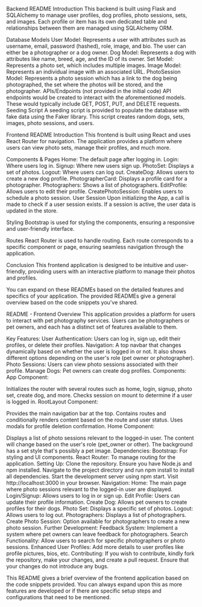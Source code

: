 Backend README
Introduction
This backend is built using Flask and SQLAlchemy to manage user profiles, dog profiles, photo sessions, sets, and images. Each profile or item has its own dedicated table and relationships between them are managed using SQLAlchemy ORM.

Database Models
User Model: Represents a user with attributes such as username, email, password (hashed), role, image, and bio. The user can either be a photographer or a dog owner.
Dog Model: Represents a dog with attributes like name, breed, age, and the ID of its owner.
Set Model: Represents a photo set, which includes multiple images.
Image Model: Represents an individual image with an associated URL.
PhotoSession Model: Represents a photo session which has a link to the dog being photographed, the set where the photos will be stored, and the photographer.
APIs/Endpoints (not provided in the initial code)
API endpoints would be created to interact with the aforementioned models. These would typically include GET, POST, PUT, and DELETE requests.
Seeding Script
A seeding script is provided to populate the database with fake data using the Faker library. This script creates random dogs, sets, images, photo sessions, and users.

Frontend README
Introduction
This frontend is built using React and uses React Router for navigation. The application provides a platform where users can view photo sets, manage their profiles, and much more.

Components & Pages
Home: The default page after logging in.
Login: Where users log in.
Signup: Where new users sign up.
PhotoSet: Displays a set of photos.
Logout: Where users can log out.
CreateDog: Allows users to create a new dog profile.
PhotographerCard: Displays a profile card for a photographer.
Photographers: Shows a list of photographers.
EditProfile: Allows users to edit their profile.
CreatePhotoSession: Enables users to schedule a photo session.
User Session
Upon initializing the App, a call is made to check if a user session exists. If a session is active, the user data is updated in the store.

Styling
Bootstrap is used for styling the components, ensuring a responsive and user-friendly interface.

Routes
React Router is used to handle routing. Each route corresponds to a specific component or page, ensuring seamless navigation through the application.

Conclusion
This frontend application is designed to be intuitive and user-friendly, providing users with an interactive platform to manage their photos and profiles.

You can expand on these READMEs based on the detailed features and specifics of your application. The provided READMEs give a general overview based on the code snippets you've shared.

README - Frontend
Overview
This application provides a platform for users to interact with pet photography services. Users can be photographers or pet owners, and each has a distinct set of features available to them.

Key Features:
User Authentication: Users can log in, sign up, edit their profiles, or delete their profiles.
Navigation: A top navbar that changes dynamically based on whether the user is logged in or not. It also shows different options depending on the user's role (pet owner or photographer).
Photo Sessions: Users can view photo sessions associated with their profile.
Manage Dogs: Pet owners can create dog profiles.
Components:
App Component:

Initializes the router with several routes such as home, login, signup, photo set, create dog, and more.
Checks session on mount to determine if a user is logged in.
RootLayout Component:

Provides the main navigation bar at the top.
Contains routes and conditionally renders content based on the route and user status.
Uses modals for profile deletion confirmation.
Home Component:

Displays a list of photo sessions relevant to the logged-in user. The content will change based on the user's role (pet_owner or other).
The background has a set style that's possibly a pet image.
Dependencies:
Bootstrap: For styling and UI components.
React Router: To manage routing for the application.
Setting Up:
Clone the repository.
Ensure you have Node.js and npm installed.
Navigate to the project directory and run npm install to install all dependencies.
Start the development server using npm start.
Visit http://localhost:3000 in your browser.
Navigation:
Home: The main page where photo sessions relevant to the logged-in user are displayed.
Login/Signup: Allows users to log in or sign up.
Edit Profile: Users can update their profile information.
Create Dog: Allows pet owners to create profiles for their dogs.
Photo Set: Displays a specific set of photos.
Logout: Allows users to log out.
Photographers: Displays a list of photographers.
Create Photo Session: Option available for photographers to create a new photo session.
Further Development:
Feedback System: Implement a system where pet owners can leave feedback for photographers.
Search Functionality: Allow users to search for specific photographers or photo sessions.
Enhanced User Profiles: Add more details to user profiles like profile pictures, bios, etc.
Contributing:
If you wish to contribute, kindly fork the repository, make your changes, and create a pull request. Ensure that your changes do not introduce any bugs.

This README gives a brief overview of the frontend application based on the code snippets provided. You can always expand upon this as more features are developed or if there are specific setup steps and configurations that need to be mentioned.
